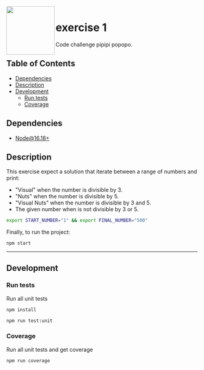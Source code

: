 <img src="https://upload.wikimedia.org/wikipedia/commons/6/6a/JavaScript-logo.png" width="127px" height="127px" align="left"/>

# exercise 1

Code challenge pipipi popopo.

## Table of Contents

- [Dependencies](#dependencies)
- [Description](#description)
- [Development](#development)
  - [Run tests](#run-tests)
  - [Coverage](#coverage)

## Dependencies

- [Node@16.18+](https://nodejs.org/en/download/)

## Description

This exercise expect a solution that iterate between a range of numbers and print:

- "Visual" when the number is divisible by 3.
- "Nuts" when the number is divisible by 5.
- "Visual Nuts" when the number is divisible by 3 and 5.
- The given number when is not divisible by 3 or 5.

```bash
export START_NUMBER="1" && export FINAL_NUMBER="500"
```

Finally, to run the project:

```bash
npm start
```

---

## Development

### Run tests

Run all unit tests

```bash
npm install
```

```bash
npm run test:unit
```

### Coverage

Run all unit tests and get coverage

```bash
npm run coverage
```
